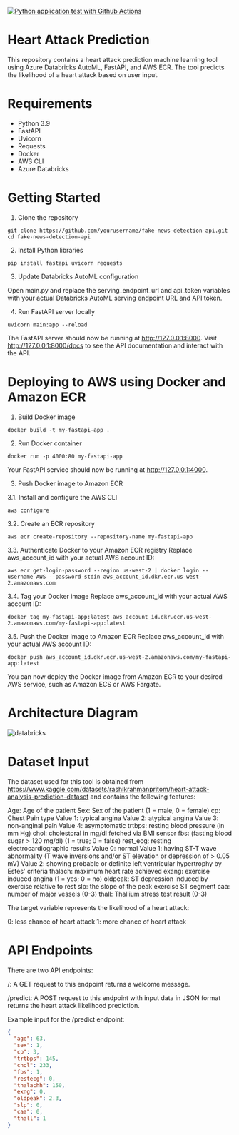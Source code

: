 [![Python application test with Github Actions](https://github.com/nigelmalaba1/Heart-Attack-Prediction-MLOps-Tool/actions/workflows/main.yml/badge.svg)](https://github.com/nigelmalaba1/Heart-Attack-Prediction-MLOps-Tool/actions/workflows/main.yml)

# Heart Attack Prediction
This repository contains a heart attack prediction machine learning tool using Azure Databricks AutoML, FastAPI, and AWS ECR. The tool predicts the likelihood of a heart attack based on user input.

# Requirements

* Python 3.9
* FastAPI
* Uvicorn
* Requests
* Docker
* AWS CLI
* Azure Databricks

# Getting Started

1. Clone the repository

  `git clone https://github.com/yourusername/fake-news-detection-api.git`
  `cd fake-news-detection-api`

2. Install Python libraries

  `pip install fastapi uvicorn requests`

3. Update Databricks AutoML configuration

  Open main.py and replace the serving_endpoint_url and api_token variables with your actual Databricks AutoML serving endpoint URL and API token.

4. Run FastAPI server locally

  `uvicorn main:app --reload`

  The FastAPI server should now be running at http://127.0.0.1:8000. Visit http://127.0.0.1:8000/docs to see the API documentation and interact with the API.

# Deploying to AWS using Docker and Amazon ECR

1. Build Docker image

  `docker build -t my-fastapi-app .`

2. Run Docker container

  `docker run -p 4000:80 my-fastapi-app`

  Your FastAPI service should now be running at http://127.0.0.1:4000.

3. Push Docker image to Amazon ECR

3.1. Install and configure the AWS CLI

  `aws configure`
  
3.2. Create an ECR repository

  `aws ecr create-repository --repository-name my-fastapi-app`
  
3.3. Authenticate Docker to your Amazon ECR registry
  Replace aws_account_id with your actual AWS account ID:

  `aws ecr get-login-password --region us-west-2 | docker login --username AWS --password-stdin aws_account_id.dkr.ecr.us-west-2.amazonaws.com`
  
3.4. Tag your Docker image
Replace aws_account_id with your actual AWS account ID:

  `docker tag my-fastapi-app:latest aws_account_id.dkr.ecr.us-west-2.amazonaws.com/my-fastapi-app:latest`
  
3.5. Push the Docker image to Amazon ECR
  Replace aws_account_id with your actual AWS account ID:

  `docker push aws_account_id.dkr.ecr.us-west-2.amazonaws.com/my-fastapi-app:latest`
  
  You can now deploy the Docker image from Amazon ECR to your desired AWS service, such as Amazon ECS or AWS Fargate.


  # Architecture Diagram
  
  ![databricks](https://user-images.githubusercontent.com/123284219/226489807-57021815-a84a-4834-9e0a-b53b08476e2d.png)
  
  
# Dataset Input
The dataset used for this tool is obtained from https://www.kaggle.com/datasets/rashikrahmanpritom/heart-attack-analysis-prediction-dataset
and contains the following features:

Age: Age of the patient
Sex: Sex of the patient (1 = male, 0 = female)
cp: Chest Pain type
Value 1: typical angina
Value 2: atypical angina
Value 3: non-anginal pain
Value 4: asymptomatic
trtbps: resting blood pressure (in mm Hg)
chol: cholestoral in mg/dl fetched via BMI sensor
fbs: (fasting blood sugar > 120 mg/dl) (1 = true; 0 = false)
rest_ecg: resting electrocardiographic results
Value 0: normal
Value 1: having ST-T wave abnormality (T wave inversions and/or ST elevation or depression of > 0.05 mV)
Value 2: showing probable or definite left ventricular hypertrophy by Estes' criteria
thalach: maximum heart rate achieved
exang: exercise induced angina (1 = yes; 0 = no)
oldpeak: ST depression induced by exercise relative to rest
slp: the slope of the peak exercise ST segment
caa: number of major vessels (0-3)
thall: Thallium stress test result (0-3)

The target variable represents the likelihood of a heart attack:

0: less chance of heart attack
1: more chance of heart attack


# API Endpoints
There are two API endpoints:

/: A GET request to this endpoint returns a welcome message.

/predict: A POST request to this endpoint with input data in JSON format returns the heart attack likelihood prediction.

Example input for the /predict endpoint:

```json
{
  "age": 63,
  "sex": 1,
  "cp": 3,
  "trtbps": 145,
  "chol": 233,
  "fbs": 1,
  "restecg": 0,
  "thalachh": 150,
  "exng": 0,
  "oldpeak": 2.3,
  "slp": 0,
  "caa": 0,
  "thall": 1
}
